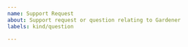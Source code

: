 ```yaml
---
name: Support Request
about: Support request or question relating to Gardener
labels: kind/question

---
```


<!--
STOP -- PLEASE READ!

GitHub is not the right place for support requests.

If you're looking for help, please post your question on the [Kubernetes Slack](http://slack.k8s.io/) ([#gardener](https://kubernetes.slack.com/messages/gardener) channel) or join our [weekly meetings](https://github.com/gardener/documentation/blob/master/CONTRIBUTING.md#weekly-meeting).
-->
